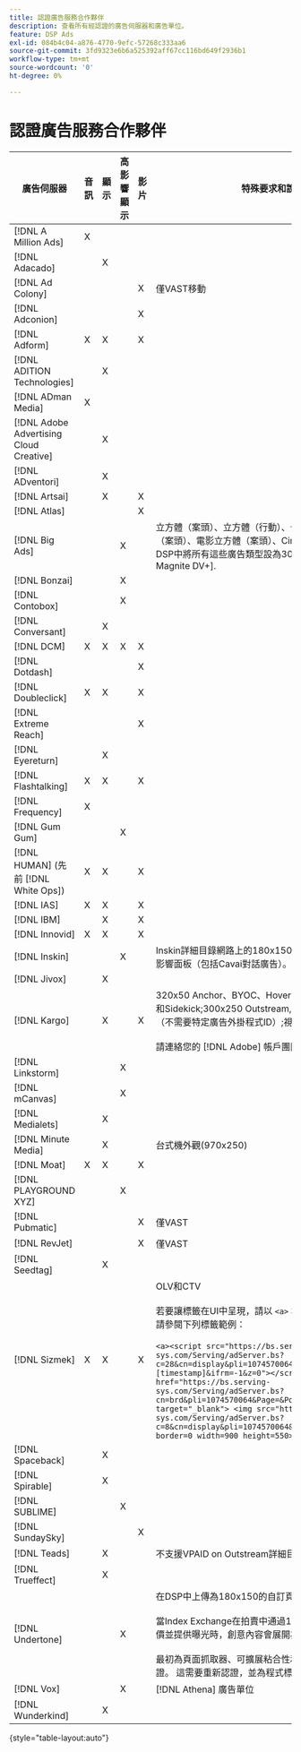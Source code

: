 ```yaml
---
title: 認證廣告服務合作夥伴
description: 查看所有經認證的廣告伺服器和廣告單位。
feature: DSP Ads
exl-id: 084b4c04-a876-4770-9efc-57268c333aa6
source-git-commit: 3fd9323e6b6a525392aff67cc116bd649f2936b1
workflow-type: tm+mt
source-wordcount: '0'
ht-degree: 0%

---
```


# 認證廣告服務合作夥伴

| 廣告伺服器 | 音訊 | 顯示 | 高影響顯示 | 影片 | 特殊要求和說明 |
| --- | --- | --- | --- | --- | --- |
| [!DNL A Million Ads] | X |  |  |  |  |
| [!DNL Adacado] |  | X |  |  |  |
| [!DNL Ad Colony] |  |  |  | X | 僅VAST移動 |
| [!DNL Adconion] |  |  |  | X |  |
| [!DNL Adform] | X | X |  | X |  |
| [!DNL ADITION Technologies] |  | X |  |  |  |
| [!DNL ADman Media] | X |  |  |  |  |
| [!DNL Adobe Advertising Cloud Creative] |  | X |  |  |  |
| [!DNL ADventori] |  | X |  |  |  |
| [!DNL Artsai] |  | X |  | X |  |
| [!DNL Atlas] |  |  |  | X |  |
| [!DNL Big Ads] |  |  | X |  | 立方體（案頭）、立方體（行動）、卡片（案頭）、大顯現（案頭）、電影立方體（案頭）、Cinematics（案頭）。 在DSP中將所有這些廣告類型設為300x250。 僅通過 [!DNL Magnite DV+]. |
| [!DNL Bonzai] |  |  | X |  |  |
| [!DNL Contobox] |  |  | X |  |  |
| [!DNL Conversant] |  | X |  |  |  |
| [!DNL DCM] | X | X | X | X |  |
| [!DNL Dotdash] |  |  |  | X |  |
| [!DNL Doubleclick] | X | X |  | X |  |
| [!DNL Extreme Reach] |  |  |  | X |  |
| [!DNL Eyereturn] |  | X |  |  |  |
| [!DNL Flashtalking] | X | X |  | X |  |
| [!DNL Frequency] | X |  |  |  |  |
| [!DNL Gum Gum] |  |  | X |  |  |
| [!DNL HUMAN] (先前 [!DNL White Ops]) | X | X |  | X |  |
| [!DNL IAS] | X | X |  | X |  |
| [!DNL IBM] |  | X |  | X |  |
| [!DNL Innovid] | X | X |  | X |  |
| [!DNL Inskin] |  |  | X |  | Inskin詳細目錄網路上的180x150顯示交易ID必須提供高影響面板（包括Cavai對話廣告）。 |
| [!DNL Jivox] |  | X |  |  |  |
| [!DNL Kargo] |  | X |  | X | 320x50 Anchor、BYOC、Hover、Breakout、Sequarit和Sidekick;300x250 Outstream, HighRise;標準案頭顯示（不需要特定廣告外掛程式ID）;視訊錨點（僅限VAST）</br></br>請連絡您的 [!DNL Adobe] 帳戶團隊，協助設定廣告單位。 |
| [!DNL Linkstorm] |  |  | X |  |  |
| [!DNL mCanvas] |  |  | X |  |  |
| [!DNL Medialets] |  | X |  |  |  |
| [!DNL Minute Media] |  | X |  |  | 台式機外觀(970x250) |
| [!DNL Moat] | X | X |  | X |  |
| [!DNL PLAYGROUND XYZ] |  |  | X |  |  |
| [!DNL Pubmatic] |  |  |  | X | 僅VAST |
| [!DNL RevJet] |  |  |  | X | 僅VAST |
| [!DNL Seedtag] |  | X |  |  |  |
| [!DNL Sizmek] | X | X |  | X | OLV和CTV</br></br>若要讓標籤在UI中呈現，請以 `<a>` 標籤（在開頭和結尾）。 請參閱下列標籤範例：</br></br>`<a><script src="https://bs.serving-sys.com/Serving/adServer.bs?c=28&cn=display&pli=1074570064&w=900&h=550&ord=[timestamp]&ifrm=-1&z=0"></script> <noscript> <a href="https://bs.serving-sys.com/Serving/adServer.bs?cn=brd&pli=1074570064&Page=&Pos=-602368150" target="_blank"> <img src="https://bs.serving-sys.com/Serving/adServer.bs?c=8&cn=display&pli=1074570064&Page=&Pos=-602368150" border=0 width=900 height=550></a> </noscript><a>` |
| [!DNL Spaceback] |  | X |  |  |  |
| [!DNL Spirable] |  | X |  |  |  |
| [!DNL SUBLIME] |  |  | X |  |  |
| [!DNL SundaySky] |  |  |  | X |  |
| [!DNL Teads] |  | X |  |  | 不支援VPAID on Outstream詳細目錄。 |
| [!DNL Trueffect] |  | X |  |  |  |
| [!DNL Undertone] |  |  | X |  | 在DSP中上傳為180x150的自訂頁面抓取廣告單位</br></br>當Index Exchange在拍賣中通過180x150的拍賣和DSP出價並提供曝光時，創意內容會展開為全頁顯示廣告。</br></br>最初為頁面抓取器、可擴展粘合性和螢幕移位廣告單位認證。 這需要重新認證，並為程式標示步驟。 |
| [!DNL Vox] |  |  | X |  | [!DNL Athena] 廣告單位 |
| [!DNL Wunderkind] |  | X |  |  |  |

{style=&quot;table-layout:auto&quot;}
